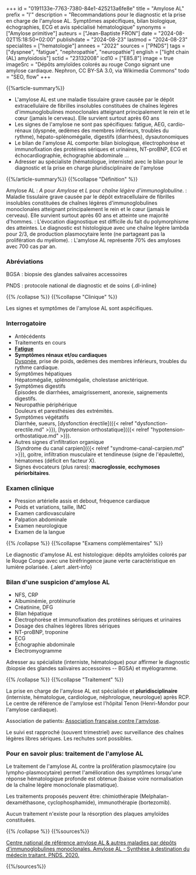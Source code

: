 +++
id = "0191133e-7763-7380-84e1-425213a6fe8e"
title = "Amylose AL"
prefix = "l'"
description = "Recommandations pour le diagnostic et la prise en charge de l'amylose AL. Symptômes aspécifiques, bilan biologique, échographies, ECG et avis spécialisé hématologique"
synonyms = ["Amylose primitive"]
auteurs = ["Jean-Baptiste FRON"]
date = "2024-08-02T15:18:50+02:00"
publishdate = "2024-08-23"
lastmod = "2024-08-23"
specialites = ["hematologie"]
annees = "2022"
sources = ["PNDS"]
tags = ["dyspnee", "fatigue", "nephropathie", "neuropathie"]
english = ["light chain (AL) amyloidosis"]
sctid = "23132008"
icd10 = ["E85.8"]
image = true
imageSrc = "Dépôts amyloïdes colorés au rouge Congo signant une amylose cardiaque. Nephron, CC BY-SA 3.0, via Wikimedia Commons"
todo = "SEO, flow"
+++

{{%article-summary%}}

- L'amylose AL est une maladie tissulaire grave causée par le dépôt extracellulaire de fibrilles insolubles constituées de chaînes légères d'immunoglobulines monoclonales atteignant principalement le rein et le cœur (jamais le cerveau). Elle survient surtout après 60 ans
- Les signes de l'amylose ne sont pas spécifiques: fatigue, AEG, cardio-rénaux (dyspnée, œdèmes des membres inférieurs, troubles du rythme), hépato-splénomégalie, digestifs (diarrhées), dysautonomiques
- Le bilan de l'amylose AL comporte: bilan biologique, électrophorèse et immunofixation des protéines sériques et urinaires, NT-proBNP, ECG et échocardiographie, échographie abdominale ...
- Adresser au spécialiste (hématologue, interniste) avec le bilan pour le diagnostic et la prise en charge pluridisciplinaire de l'amylose

{{%/article-summary%}}
{{%collapse "Définition" %}}

Amylose AL
: *A* pour *Amylose* et *L* pour *chaîne légère d'immunoglobuline*.
: Maladie tissulaire grave causée par le dépôt extracellulaire de fibrilles insolubles constituées de chaînes légères d'immunoglobulines monoclonales atteignant principalement le rein et le cœur (jamais le cerveau). Elle survient surtout après 60 ans et atteinte une majorité d'hommes.
: L'évocation diagnostique est difficile du fait du polymorphisme des atteintes. Le diagnostic est histologique avec une chaîne légère lambda pour 2/3, de production plasmocytaire lente (ne partageant pas la prolifération du myélome).
: L'amylose AL représente 70% des amyloses avec 700 cas par an.

### Abréviations

BGSA
: biopsie des glandes salivaires accessoires

PNDS
: protocole national de diagnostic et de soins
{.dl-inline}

{{% /collapse %}}
{{%collapse "Clinique" %}}

Les signes et symptômes de l'amylose AL sont aspécifiques.

### Interrogatoire

- Antécédents
- Traitements en cours
- **[Fatigue](/tags/fatigue/)**
- **Symptômes rénaux et/ou cardiaques**  
  [Dyspnée](/tags/dyspnee/), prise de poids, œdèmes des membres inférieurs, troubles du rythme cardiaque.
- Symptômes hépatiques  
  Hépatomégalie, splénomégalie, cholestase anictérique.
- Symptômes digestifs  
  Épisodes de diarrhées, amaigrissement, anorexie, saignements digestifs.
- Neuropathie périphérique  
  Douleurs et paresthésies des extrémités.
- Symptômes végétatifs  
  Diarrhée, sueurs, [dysfonction érectile]({{< relref "dysfonction-erectile.md" >}}), [hypotension orthostatique]({{< relref "hypotension-orthostatique.md" >}}).
- Autres signes d'infiltration organique  
  [Syndrome du canal carpien]({{< relref "syndrome-canal-carpien.md" >}}), goitre, infiltration musculaire et tendineuse (signe de l'épaulette), hématomes (déficit en facteur X).
- Signes évocateurs (plus rares): **macroglossie**, **ecchymoses périorbitaires**.

### Examen clinique

- Pression artérielle assis et debout, fréquence cardiaque
- Poids et variations, taille, IMC
- Examen cardiovasculaire
- Palpation abdominale
- Examen neurologique
- Examen de la langue

{{% /collapse %}}
{{%collapse "Examens complémentaires" %}}

Le diagnostic d'amylose AL est histologique: dépôts amyloïdes colorés par le Rouge Congo avec une biréfringence jaune verte caractéristique en lumière polarisée.
{.alert .alert-info}

### Bilan d'une suspicion d'amylose AL

- NFS, CRP
- Albuminémie, protéinurie
- Créatinine, DFG
- Bilan hépatique
- Électrophorèse et immunofixation des protéines sériques et urinaires
- Dosage des chaînes légères libres sériques
- NT-proBNP, troponine
- ECG
- Échographie abdominale
- Électromyogramme

Adresser au spécialiste (interniste, hématologue) pour affirmer le diagnostic (biopsie des glandes salivaires accessoires -- BGSA) et myélogramme.

{{% /collapse %}}
{{%collapse "Traitement" %}}

La prise en charge de l'amylose AL est spécialisée et **pluridisciplinaire** (interniste, hématologue, cardiologue, néphrologue, neurologue) après RCP. Le centre de référence de l'amylose est l'hôpital Tenon (Henri-Mondor pour l'amylose cardiaque).

Association de patients: [Association française contre l'amylose](https://amylose.asso.fr).

Le suivi est rapproché (souvent trimestriel) avec surveillance des chaînes légères libres sériques. Les rechutes sont possibles.

### Pour en savoir plus: traitement de l'amylose AL

Le traitement de l'amylose AL contre la prolifération plasmocytaire (ou lympho-plasmocytaire) permet l'amélioration des symptômes lorsqu'une réponse hématologique profonde est obtenue (baisse voire normalisation de la chaîne légère monoclonale plasmatique).

Les traitements proposés peuvent être: chimiothérapie (Melphalan-dexaméthasone, cyclophosphamide), immunothérapie (bortezomib).

Aucun traitement n'existe pour la résorption des plaques amyloïdes constituées.

{{% /collapse %}}
{{%sources%}}

[Centre national de référence amylose AL & autres maladies par dépôts d'immunoglobulines monoclonales. Amylose AL - Synthèse à destination du médecin traitant. PNDS. 2020.](https://www.has-sante.fr/jcms/p_3385053/fr/amylose-al)

{{%/sources%}}
